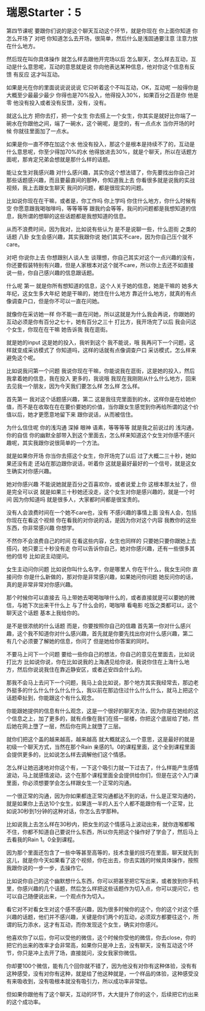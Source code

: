 # 瑞恩Starter：5

第四节课呢 要跟你们说的是这个聊天互动这个环节，就是你现在 你上面你知道 你怎么开场了 对吧 你知道怎么去开场，很简单，然后什么是浅固通要注意 注意力放在什么地方。

然后现在叫你具体操作 就怎么样去跟他开完场以后 怎么聊天，怎么样去互动，互动是什么意思呢，互动的意思就是说 你向他表达某种信息，他对你这个信息有反馈 有反应 这才叫互动。

如果是光在你的里面说说说说说 它只听着这个不叫互动，OK，互动呢 一般得你是大概至少最最少最少 你得也是70%投入，他得投入30%，如果百分之百是你 他是零 他没有投入或者没有反馈，没有，没有。

就这么比方 把你去打，把一个女生 你去搭上一个女生，你其实是就好比你端了一碗水在你跟他之间，端了一碗水，这个碗呢，是空的，有一点点水 当你开场的时候 你就往里面加了一点水。

如果是你一直不停在加这个水 他没有投入，那这个是根本是持续不了的，互动是什么意思呢，你至少得加70%的水 他得放进去30%，就是个聊天，所以在话题方面呢，那肯定兄弟会想就是那什么样的话题。

能让女生对我感兴趣 对什么感兴趣，其实你这个想法错了，你先要找出你自己对那些话题感兴趣，而且要最直间的那种，你知道我上去 你看很多就是说我的实战视频，我上去跟女生聊天 我问的问题，都是很现实的问题。

比如说你现在在干嘛，或者是，你工作吗 你上学吗 你住什么地方，你什么时候有空 你愿意跟我喝咖啡吗，等等等等 跟我约会等等，我问的问题都是我想知道的信息，我所谓的想聊的这些话题都是我想知道的信息。

从而不浪费时间，因为我对，比如说有些认为 是不是说聊一些，什么逛街 之类的话题 八卦 女生会感兴趣，其实我跟你说 她们其实不care，因为你自己压个就不care。

对吧 你说你上去 你想跟别人谈人生 谈理想，你自己其实对这个一点兴趣的没有，你还要假装特别有兴趣，但是人家根本对这个就不care，所以你上去还不如直接说一些，你自己感兴趣的信息跟话题。

什么呢 第一 就是你所有想知道的信息，这个人关于她的信息，她是干嘛的 她多大年纪，这女生多大年纪 她是干嘛的，她住在什么地方 靠近什么地方，就真的有点像调查户口，但是你不可以一直在问她。

就像你在采访她一样 你不能一直在问她，所以这就是为什么我会再说，你跟她的互动必须是你有百分之七十，她有百分之三十 打比方，我开场完了以后 我会问这个女生，你现在在干嘛 她告诉我 我在逛街。

就是她的input 这是她的投入，我听到这个 我不能说，哦 我再问下一个问题，这样就变成采访模式了 你知道吗，这样的话就有点像调查户口 采访模式，怎么样来避免这个呢。

比如说我问第一个问题 我说你现在干嘛，你能说我在逛街，这是她的投入，然后我拿着她的信息，我在投入 更多的，我说哦 我现在我刚刚从什么什么地方，回来去见我一个朋友，因为今天我们要怎么样 怎么样 怎么样。

首先第一 我对这个话题感兴趣，第二 这是我往完里面到的水，这样你是在给她价值，而不是在收取在在在要价要她的价值，当你跟女生感觉到你再给所谓的这个价值以后，她才更愿意地留下来 跟你说话，从而被信住。

为什么信住呢 你的浅沟通 深掉 眼神 语素，等等等等 就是我之前说过的 浅沟通，你的自信 你的幽默全部带入到这个里面去，怎么样来知道这个女生对你感不感兴趣呢，其实我跟你说很简单的一个方法。

就是如果你开场 你当你去搭这个女生，你开场完了以后 过了大概二三十秒，她如果还没有走 还站在那边跟你说话，听着你 这就是最好最好的一个信号，就是这女生确实对你感兴趣。

她对你感兴趣 不能说她就是百分之百喜欢你，或者说爱上你 这根本那太扯了，但是完全可以说 就是如果三十秒她还没走，这个女生对你是感兴趣的，就是一个时间 因为你知道吗 就是很多人，大家都时间都是很宝贵的。

没有人会浪费时间在一个她不care也，没有 不感兴趣的事情上面 没有人会，包括你现在在看这个视频 你在看我的对你说的话，是因为你对这个内容 我教你的这些东西，你非常感兴趣 你想学。

不然你不会浪费自己的时间 在看这些内容，女生也同样的 只要她只要你跟她上去搭闪，她只要三十秒没有走 你可以告诉你自己，她对你感兴趣，还有一些很多其他的信号 比如说主动提问。

女生主动问你问题 比如说你叫什么名字，你是哪里人 你在干什么，我女生问你 直接问你 你是什么新做的，那对你是非常感兴趣，如果她问你问题 她反问你的话，真的是非常非常对你感兴趣。

那个时候你可以直接去 马上带她去喝喝咖啡什么的，或者直接就是可以要她的微信，与她下次出来干什么上 与了什么会的，喝咖啡 看电影 吃饭之类都可以，这个聊天这个话题 基本上我给你的。

是不是很浓统的什么话题 而是，你要按照你自己的信趣 首先第一你对什么感兴趣，这个我不知道你对什么感兴趣，首先就是你要先找出你对什么感兴趣，第二 有几个必须要了解她的信息，你问了 但是她给你答案的同时。

不要马上问下一个问题 要给一些你自己的想法，你自己的意见在里面去，比如说打比方 比如说你说，你在比如说我的上海遇见给你说，我说你住在上海什么地方，然后你说说我住在靠近静安区，或者近安四会什么的。

那我不会马上去问下一个问题，我马上会比如说，那个地方其实我经常去，那边老外挺多的什么什么什么什么什么，我以前在那边住过什么什么什么，就马上把这个话题牵扯到，你能跟这个有什么观念。

你能跟她提供的信息有什么观念，这是一个很好的聊天方法，因为你是在她给的这个信息之上，加了更多的，就有点像在我们在搭一层楼，你把这个底层给了她，然后她在网上墮了一层，然后你在网上就墮了三层。

就你们把这个盖的越来越高，越来越高 就大概就这么一个意思，这是最好的就是初级一个聊天方式，当然在那个Rain 亲感的1。0的课程里面，这个全到课程里面会提供更多的，比如说怎么样去调解他们这个情感。

怎么样让她迅速地对你这个有，一下这个吸引力就一下过去了，什么样能产生感情波动，马上就感情波动，这个在那个课程里面全会提供给你们，但是在这个入门课里面，你必须想要学会怎么样跟女生一个正常的沟通。

一个很正常的沟通，因为你如果都连正常沟通都达不到的话，什么是正常沟通的，就是如果你上去达10个女生，如果连一半的人五个人都不能跟你有一个正常，比如说30秒到1分钟的这种对话，你怎么去学那种。

比如说我上去怎么样在30秒内，把女生的这个情感马上波动出来，就你连喉都喉不住，你都不知道自己要说什么东西，所以你先把这个操作好了学会了，然后马上去看我的Rain 1。0全到课程。

因为那个里面还包含了一些中等甚至高等的，技术含量的技巧在里面，聊天就先到这儿，就是你今天如果看了这个视频，你在出去，你去实践的时候具体操作，按照我跟你说的一步一步，去操作它。

比如说你自己的这个幽默想什么东西，你可以把甚至把它写出来，或者放到你手机里，你感兴趣的几个话题，然后怎么样把这些话题作为切入点，你可以提问它，也可以自己随便说出来，一个观点作为切入。

看它对不对看女生对这个感不感兴趣，因为很多时候你的这个，你的这个对这个感兴趣的话题，他们并不感兴趣，关键是你们两个的互动，必须双方都要往这个，所谓的玩力添水，这才有互动，而你发现这个女生，确实对你感兴。

他喜欢你了以后，你可以受他的微信，这个时候你受他的微信，你去close，你的把它约出来的改率才会非常高，如果你只是冲上去，没有聊天，没有互动这个环节，你只是冲上去开了场，直接就问，没女我家你微信。

你却要100个微信，能有几个回你就不错了，因为他没有对你有这种体验，没有有这种感受，没有对你有这种，就是给了他这种就是，一个样品的体验，这种感受没有来吸收到，没有吸根本就没有吸引力，所以成功率非常低。

但如果你跟他有了这个聊天，互动的环节，大大提升了你的这个，后续把它约出来的这个成功率。